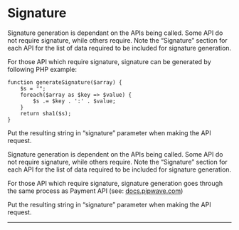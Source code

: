 # Signature

Signature generation is dependant on the APIs being called. Some API do not require signature, while others require. Note the “Signature” section for each API for the list of data required to be included for signature generation.

For those API which require signature, signature can be generated by following PHP example:

```text
function generateSignature($array) {
    $s = "";
    foreach($array as $key => $value) {
        $s .= $key . ':' . $value;
    }
    return sha1($s);
}
```

Put the resulting string in “signature” parameter when making the API request.

Signature generation is dependent on the APIs being called. Some API do not require signature, while others require. Note the “Signature” section for each API for the list of data required to be included for signature generation.  
  
For those API which require signature, signature generation goes through the same process as Payment API \(see: [docs.pipwave.com](https://docs.pipwave.com/)\)  
  
Put the resulting string in “signature” parameter when making the API request.  
****

